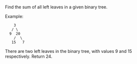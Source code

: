 Find the sum of all left leaves in a given binary tree.

Example:

~~~
    3
   / \
  9  20
    /  \
   15   7
~~~

There are two left leaves in the binary tree, with values 9 and 15 respectively. Return 24.